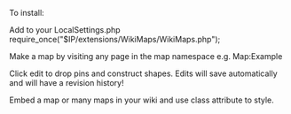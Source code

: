 To install:

Add to your LocalSettings.php
require_once("$IP/extensions/WikiMaps/WikiMaps.php");

Make a map by visiting any page in the map namespace e.g. Map:Example

Click edit to drop pins and construct shapes. Edits will save automatically and will have a revision history!

Embed a map or many maps in your wiki and use class attribute to style.
<map title="Map:Example" class="my class"></map>

